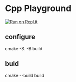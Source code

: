 # Cpp Playground

[![Run on Repl.it](https://replit.com/badge/github/cosmoslx/cpp-playground)](https://replit.com/new/github/cosmoslx/cpp-playground)

## configure

cmake -S. -B build

## buid

cmake --build build
